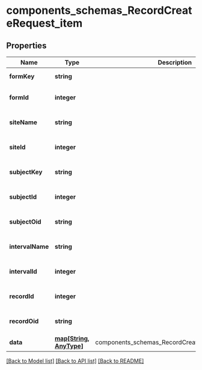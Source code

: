 # components_schemas_RecordCreateRequest_item

## Properties
Name | Type | Description | Notes
------------ | ------------- | ------------- | -------------
**formKey** | **string** |  | [default to null]
**formId** | **integer** |  | [optional] [default to null]
**siteName** | **string** |  | [optional] [default to null]
**siteId** | **integer** |  | [optional] [default to null]
**subjectKey** | **string** |  | [optional] [default to null]
**subjectId** | **integer** |  | [optional] [default to null]
**subjectOid** | **string** |  | [optional] [default to null]
**intervalName** | **string** |  | [optional] [default to null]
**intervalId** | **integer** |  | [optional] [default to null]
**recordId** | **integer** |  | [optional] [default to null]
**recordOid** | **string** |  | [optional] [default to null]
**data** | [**map[String, AnyType]**](AnyType.md) | components_schemas_RecordCreateRequest_item_data | [default to null]

[[Back to Model list]](../README.md#documentation-for-models) [[Back to API list]](../README.md#documentation-for-api-endpoints) [[Back to README]](../README.md)


